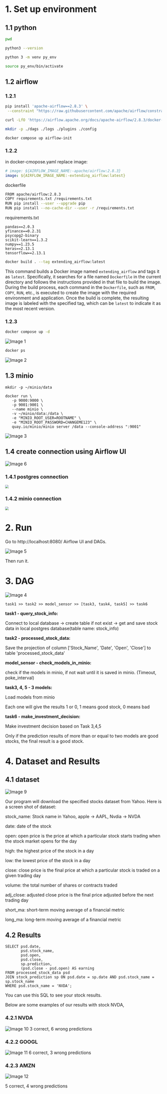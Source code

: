 # 1. Set up environment

## 1.1 python

```bash
pwd
```

```bash
python3 --version
```

```bash
python 3 -m venv py_env
```

```bash
source py_env/bin/activate
```



## 1.2 airflow

### 1.2.1

```bash
pip install 'apache-airflow==2.8.3' \
 --constraint "https://raw.githubusercontent.com/apache/airflow/constraints-2.8.3/constraints-3.8.txt"
```

```bash
curl -LfO 'https://airflow.apache.org/docs/apache-airflow/2.8.3/docker-compose.yaml'
```

```bash
mkdir -p ./dags ./logs ./plugins ./config
```

```bash
docker compose up airflow-init
```



### 1.2.2 

in docker-cmopose.yaml replace image:

```yaml
# image: ${AIRFLOW_IMAGE_NAME:-apache/airflow:2.8.3}
image: ${AIRFLOW_IMAGE_NAME:-extending_airflow:latest}
```

dockerfile

```bash
FROM apache/airflow:2.8.3
COPY requirements.txt /requirements.txt
RUN pip install --user --upgrade pip
RUN pip install --no-cache-dir --user -r /requirements.txt
```

requirements.txt

```
pandas==2.0.3
yfinance==0.2.31
psycopg2-binary
scikit-learn==1.3.2
numpy==1.23.5
keras==2.13.1
tensorflow==2.13.1
```



```bash
docker build . --tag extending_airflow:latest
```

This command builds a Docker image named `extending_airflow` and tags it as `latest`. Specifically, it searches for a file named `Dockerfile` in the current directory and follows the instructions provided in that file to build the image. During the build process, each command in the `Dockerfile`, such as `FROM`, `COPY`, `RUN`, etc., is executed to create the image with the required environment and application. Once the build is complete, the resulting image is labeled with the specified tag, which can be `latest` to indicate it as the most recent version.



### 1.2.3

```bash
docker compose up -d
```

![Image 1](images/image-1.png)

```bash
docker ps
```

![Image 2](images/image-2.png)



## 1.3 minio

```
mkdir -p ~/minio/data

docker run \
   -p 9000:9000 \
   -p 9001:9001 \
   --name minio \
   -v ~/minio/data:/data \
   -e "MINIO_ROOT_USER=ROOTNAME" \
   -e "MINIO_ROOT_PASSWORD=CHANGEME123" \
   quay.io/minio/minio server /data --console-address ":9001"
```

![Image 3](images/image-3.png)

## 1.4 create connection using Airflow UI

![Image 6](images/image-6.png)
### 1.4.1 postgres connection

<img src="images/image-7.png" style="zoom: 67%;" />

### 1.4.2 minio connection

<img src="images/image-8.png" style="zoom: 67%;" />

# 2. Run

Go to http://localhost:8080/ Airflow UI and DAGs.

![Image 5](images/image-5.png)

Then run it.



# 3. DAG

![Image 4](images/image-4.png)

```
task1 >> task2 >> model_sensor >> [task3, task4, task5] >> task6
```



**task1 - query_stock_info:**

Connect to local database -> create table if not exist -> get and save stock data in local postgres database(table name: stock_info)



**task2 - processed_stock_data:**

Save the projection of column ['Stock_Name', 'Date', 'Open', 'Close'] to table 'processed_stock_data'



**model_sensor - check_models_in_minio:**

check if the models in minio, if not wait until it is saved in minio. (Timeout, poke_interval)



**task3, 4, 5 - 3 models:**

Load models from minio

Each one will give the results 1 or 0, 1 means good stock, 0 means bad



**task6 - make_investment_decision:**

Make investment decision based on Task 3,4,5

Only if the prediction results of more than or equal to two models are good stocks, the final result is a good stock.


# 4. Dataset and Results

## 4.1 dataset

![Image 9](images/image-9.png)

Our program will download the specified stocks dataset from Yahoo. Here is a screen shot of dataset:

stock_name: Stock name in Yahoo, apple -> AAPL, Nvdia -> NVDA

date: date of the stock

open: open price is the price at which a particular stock starts trading when the stock market opens for the day

high: the highest price of the stock in a day

low: the lowest price of the stock in a day

close: close price is the final price at which a particular stock is traded on a given trading day

volume: the total number of shares or contracts traded

adj_close: adjusted close price is the final price adjusted before the next trading day

short_ma: short-term moving average of a financial metric

long_ma: long-term moving average of a financial metric



## 4.2 Results

```postgresql
SELECT psd.date,
       psd.stock_name,
       psd.open,
       psd.close,
       sp.prediction,
       (psd.close - psd.open) AS earning
FROM processed_stock_data psd
JOIN stock_prediction sp ON psd.date = sp.date AND psd.stock_name = sp.stock_name
WHERE psd.stock_name = 'NVDA';
```

You can use this SQL to see your stock results.

Below are some examples of our results with stock NVDA, 

### 4.2.1 NVDA

![Image 10](images/image-10.png)
3 correct, 6 wrong predictions

### 4.2.2 GOOGL

![Image 11](images/image-11.png)
6 correct, 3 wrong predictions

### 4.2.3 AMZN

![Image 12](images/image-12.png)

5 correct, 4 wrong predictions


